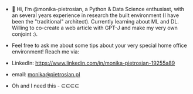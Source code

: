 - 👋 Hi, I’m @monika-pietrosian, a Python & Data Science enthusiast, with an several years experience in research the built environment (I have been the "traditional" architect). Currently learning about ML and DL. Willing to co-create a web article with GPT-J and make my very own conjoint :).

- Feel free to ask me about some tips about your very special home office environment! Reach me via:

- LinkedIn: https://www.linkedin.com/in/monika-pietrosian-19255a89
- email: monika@pietrosian.pl

- Oh and I need this - ∈∈∈∈


<!---
monika-pietrosian/monika-pietrosian is a ✨ special ✨ repository because its `README.md` (this file) appears on your GitHub profile.
You can click the Preview link to take a look at your changes.
--->
